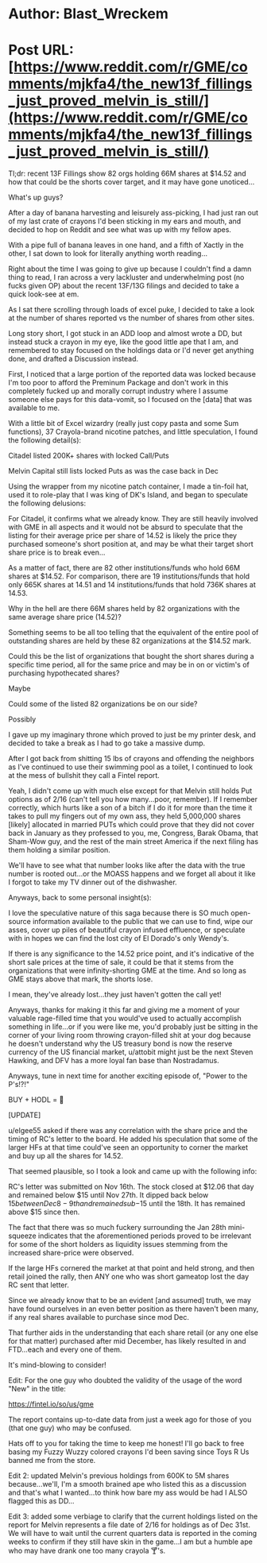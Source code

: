 # Author: Blast_Wreckem
# Post URL: [https://www.reddit.com/r/GME/comments/mjkfa4/the_new13f_fillings_just_proved_melvin_is_still/](https://www.reddit.com/r/GME/comments/mjkfa4/the_new13f_fillings_just_proved_melvin_is_still/)


Tl;dr: recent 13F Fillings show 82 orgs holding 66M shares at $14.52 and how that could be the shorts cover target, and it may have gone unoticed...

What's up guys? 

After a day of banana harvesting and leisurely ass-picking, I had just ran out of my last crate of crayons I'd been sticking in my ears and mouth, and decided to hop on Reddit and see what was up with my fellow apes.

With a pipe full of banana leaves in one hand, and a fifth of Xactly in the other, I sat down to look for literally anything worth reading...

Right about the time I was going to give up because I couldn't find a damn thing to read, I ran across a very lackluster and underwhelming post (no fucks given OP) about the recent 13F/13G filings and decided to take a quick look-see at em.

As I sat there scrolling through loads of excel puke, I decided to take a look at the number of shares reported vs the number of shares from other sites.

Long story short, I got stuck in an ADD loop and almost wrote a DD, but instead stuck a crayon in my eye, like the good little ape that I am, and remembered to stay focused on the holdings data or I'd never get anything done, and drafted a Discussion instead.

First, I noticed that a large portion of the reported data was locked because I'm too poor to afford the Preminum Package and don't work in this completely fucked up and morally corrupt industry where I assume someone else pays for this data-vomit, so I focused on the [data] that was available to me.

With a little bit of Excel wizardry (really just copy pasta and some Sum functions), 37 Crayola-brand nicotine patches, and little speculation, I found the following detail(s):

Citadel listed 200K+ shares with locked Call/Puts

Melvin Capital still lists locked Puts as was the case back in Dec

Using the wrapper from my nicotine patch container, I made a tin-foil hat, used it to role-play that I was king of DK's Island, and began to speculate the following delusions:

For Citadel, it confirms what we already know. They are still heavily involved with GME in all aspects and it would not be absurd to speculate that the listing for their average price per share of 14.52 is likely the price they purchased someone's short position at, and may be what their target short share price is to break even...

As a matter of fact, there are 82 other institutions/funds who hold 66M shares at $14.52. For comparison, there are 19 institutions/funds that hold only 665K shares at 14.51 and 14 institutions/funds that hold 736K shares at 14.53.

Why in the hell are there 66M shares held by 82 organizations with the same average share price (14.52)? 

Something seems to be all too telling that the equivalent of the entire pool of outstanding shares are held by these 82 organizations at the $14.52 mark.

Could this be the list of organizations that bought the short shares during a specific time period, all for the same price and may be in on or victim's of purchasing hypothecated shares? 

Maybe

Could some of the listed 82 organizations be on our side?

Possibly

I gave up my imaginary throne which proved to just be my printer desk, and decided to take a break as I had to go take a massive dump.

After I got back from shitting 15 lbs of crayons and offending the neighbors as I've continued to use their swimming pool as a toilet, I continued to look at the mess of bullshit they call a Fintel report.

Yeah, I didn't come up with much else except for that Melvin still holds Put options as of 2/16 (can't tell you how many...poor, remember). If I remember correctly, which hurts like a son of a bitch if I do it for more than the time it takes to pull my fingers out of my own ass, they held 5,000,000 shares [likely] allocated in married PUTs which could prove that they did not cover back in January as they professed to you, me, Congress, Barak Obama, that Sham-Wow guy, and the rest of the main street America if the next filing has them holding a similar position.

We'll have to see what that number looks like after the data with the true number is rooted out...or the MOASS happens and we forget all about it like I forgot to take my TV dinner out of the dishwasher.

Anyways, back to some personal insight(s):

I love the speculative nature of this saga because there is SO much open-source information available to the public that we can use to find, wipe our asses, cover up piles of beautiful crayon infused effluence, or speculate with in hopes we can find the lost city of El Dorado's only Wendy's. 

If there is any significance to the 14.52 price point, and it's indicative of the short sale prices at the time of sale, it could be that it stems from the organizations that were infinity-shorting GME at the time. And so long as GME stays above that mark, the shorts lose.

I mean, they've already lost...they just haven't gotten the call yet!

Anyways, thanks for making it this far and giving me a moment of your valuable rage-filled time that you would've used to actually accomplish something in life...or if you were like me, you'd probably just be sitting in the corner of your living room throwing crayon-filled shit at your dog because he doesn't understand why the US treasury bond is now the reserve currency of the US financial market, u/attobit might just be the next Steven Hawking, and DFV has a more loyal fan base than Nostradamus.

Anyways, tune in next time for another exciting episode of, "Power to the P's!?!" <guitar riffs>

BUY + HODL = 🚀

[UPDATE]

u/elgee55 asked if there was any correlation with the share price and the timing of RC's letter to the board. He added his speculation that some of the larger HFs at that time could've seen an opportunity to corner the market and buy up all the shares for 14.52. 

That seemed plausible, so I took a look and came up with the following info:

RC's letter was submitted on Nov 16th. The stock closed at $12.06 that day and remained below $15 until Nov 27th. It dipped back below $15 between Dec 8-9th and remained sub-$15 until the 18th. It has remained above $15 since then.

The fact that there was so much fuckery surrounding the Jan 28th mini-squeeze indicates that the aforementioned periods proved to be irrelevant for some of the short holders as liquidity issues stemming from the increased share-price were observed.

If the large HFs cornered the market at that point and held strong, and then retail joined the rally, then ANY one who was short gameatop lost the day RC sent that letter.

Since we already know that to be an evident [and assumed] truth, we may have found ourselves in an even better position as there haven't been many, if any real shares available to purchase since mod Dec.

That further aids in the understanding that each share retail (or any one else for that matter) purchased after mid December, has likely resulted in and FTD...each and every one of them.

It's mind-blowing to consider!

Edit: For the one guy who doubted the validity of the usage of the word "New" in the title:

https://fintel.io/so/us/gme

The report contains up-to-date data from just a week ago for those of you (that one guy) who may be confused.

Hats off to you for taking the time to keep me honest! I'll go back to free basing my Fuzzy Wuzzy colored crayons I'd been saving since Toys R Us banned me from the store.

Edit 2: updated Melvin's previous holdings from 600K to 5M shares because...we'll, I'm a smooth brained ape who listed this as a discussion and that's what I wanted...to think how bare my ass would be had I ALSO flagged this as DD...

Edit 3: added some verbiage to clarify that the current holdings listed on the report for Melvin represents a file date of 2/16 for holdings as of Dec 31st. We will have to wait until the current quarters data is reported in the coming weeks to confirm if they still have skin in the game...I am but a humble ape who may have drank one too many crayola 🍸's.